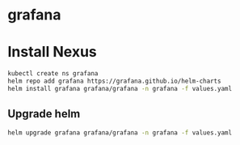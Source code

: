 # grafana

# Install Nexus
```bash
kubectl create ns grafana
helm repo add grafana https://grafana.github.io/helm-charts
helm install grafana grafana/grafana -n grafana -f values.yaml
```

## Upgrade helm

```bash
helm upgrade grafana grafana/grafana -n grafana -f values.yaml
```
